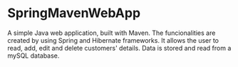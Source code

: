 # SpringMavenWebApp

A simple Java web application, built with Maven. The funcionalities are created by using Spring and Hibernate frameworks. 
It allows the user to read, add, edit and delete customers' details. Data is stored and read from a mySQL database.
